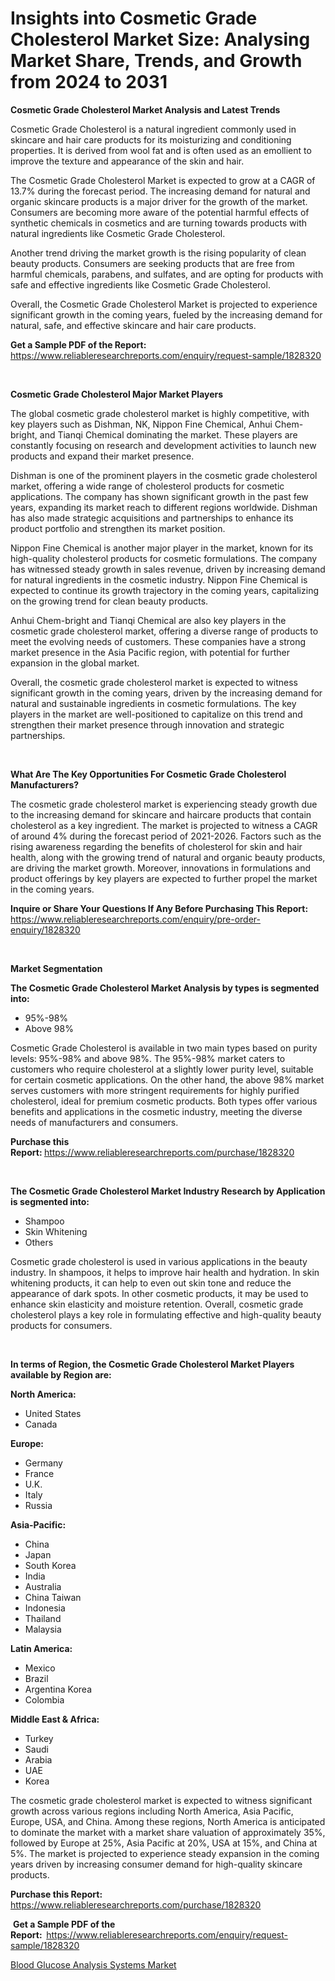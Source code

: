 <p><h1>Insights into Cosmetic Grade Cholesterol Market Size: Analysing Market Share, Trends, and Growth from 2024 to 2031</h1></p><p><strong>Cosmetic Grade Cholesterol Market Analysis and Latest Trends</strong></p>
<p><p>Cosmetic Grade Cholesterol is a natural ingredient commonly used in skincare and hair care products for its moisturizing and conditioning properties. It is derived from wool fat and is often used as an emollient to improve the texture and appearance of the skin and hair.</p><p>The Cosmetic Grade Cholesterol Market is expected to grow at a CAGR of 13.7% during the forecast period. The increasing demand for natural and organic skincare products is a major driver for the growth of the market. Consumers are becoming more aware of the potential harmful effects of synthetic chemicals in cosmetics and are turning towards products with natural ingredients like Cosmetic Grade Cholesterol.</p><p>Another trend driving the market growth is the rising popularity of clean beauty products. Consumers are seeking products that are free from harmful chemicals, parabens, and sulfates, and are opting for products with safe and effective ingredients like Cosmetic Grade Cholesterol.</p><p>Overall, the Cosmetic Grade Cholesterol Market is projected to experience significant growth in the coming years, fueled by the increasing demand for natural, safe, and effective skincare and hair care products.</p></p>
<p><strong>Get a Sample PDF of the Report:&nbsp;</strong> <a href="https://www.reliableresearchreports.com/enquiry/request-sample/1828320">https://www.reliableresearchreports.com/enquiry/request-sample/1828320</a></p>
<p>&nbsp;</p>
<p><strong>Cosmetic Grade Cholesterol Major Market Players</strong></p>
<p><p>The global cosmetic grade cholesterol market is highly competitive, with key players such as Dishman, NK, Nippon Fine Chemical, Anhui Chem-bright, and Tianqi Chemical dominating the market. These players are constantly focusing on research and development activities to launch new products and expand their market presence.</p><p>Dishman is one of the prominent players in the cosmetic grade cholesterol market, offering a wide range of cholesterol products for cosmetic applications. The company has shown significant growth in the past few years, expanding its market reach to different regions worldwide. Dishman has also made strategic acquisitions and partnerships to enhance its product portfolio and strengthen its market position.</p><p>Nippon Fine Chemical is another major player in the market, known for its high-quality cholesterol products for cosmetic formulations. The company has witnessed steady growth in sales revenue, driven by increasing demand for natural ingredients in the cosmetic industry. Nippon Fine Chemical is expected to continue its growth trajectory in the coming years, capitalizing on the growing trend for clean beauty products.</p><p>Anhui Chem-bright and Tianqi Chemical are also key players in the cosmetic grade cholesterol market, offering a diverse range of products to meet the evolving needs of customers. These companies have a strong market presence in the Asia Pacific region, with potential for further expansion in the global market.</p><p>Overall, the cosmetic grade cholesterol market is expected to witness significant growth in the coming years, driven by the increasing demand for natural and sustainable ingredients in cosmetic formulations. The key players in the market are well-positioned to capitalize on this trend and strengthen their market presence through innovation and strategic partnerships.</p></p>
<p>&nbsp;</p>
<p><strong>What Are The Key Opportunities For Cosmetic Grade Cholesterol Manufacturers?</strong></p>
<p><p>The cosmetic grade cholesterol market is experiencing steady growth due to the increasing demand for skincare and haircare products that contain cholesterol as a key ingredient. The market is projected to witness a CAGR of around 4% during the forecast period of 2021-2026. Factors such as the rising awareness regarding the benefits of cholesterol for skin and hair health, along with the growing trend of natural and organic beauty products, are driving the market growth. Moreover, innovations in formulations and product offerings by key players are expected to further propel the market in the coming years.</p></p>
<p><strong>Inquire or Share Your Questions If Any Before Purchasing This Report:</strong> <a href="https://www.reliableresearchreports.com/enquiry/pre-order-enquiry/1828320">https://www.reliableresearchreports.com/enquiry/pre-order-enquiry/1828320</a></p>
<p>&nbsp;</p>
<p><strong>Market Segmentation</strong></p>
<p><strong>The Cosmetic Grade Cholesterol Market Analysis by types is segmented into:</strong></p>
<p><ul><li>95%-98%</li><li>Above 98%</li></ul></p>
<p><p>Cosmetic Grade Cholesterol is available in two main types based on purity levels: 95%-98% and above 98%. The 95%-98% market caters to customers who require cholesterol at a slightly lower purity level, suitable for certain cosmetic applications. On the other hand, the above 98% market serves customers with more stringent requirements for highly purified cholesterol, ideal for premium cosmetic products. Both types offer various benefits and applications in the cosmetic industry, meeting the diverse needs of manufacturers and consumers.</p></p>
<p><strong>Purchase this Report:&nbsp;</strong><a href="https://www.reliableresearchreports.com/purchase/1828320">https://www.reliableresearchreports.com/purchase/1828320</a></p>
<p>&nbsp;</p>
<p><strong>The Cosmetic Grade Cholesterol Market Industry Research by Application is segmented into:</strong></p>
<p><ul><li>Shampoo</li><li>Skin Whitening</li><li>Others</li></ul></p>
<p><p>Cosmetic grade cholesterol is used in various applications in the beauty industry. In shampoos, it helps to improve hair health and hydration. In skin whitening products, it can help to even out skin tone and reduce the appearance of dark spots. In other cosmetic products, it may be used to enhance skin elasticity and moisture retention. Overall, cosmetic grade cholesterol plays a key role in formulating effective and high-quality beauty products for consumers.</p></p>
<p>&nbsp;</p>
<p><strong>In terms of Region, the Cosmetic Grade Cholesterol Market Players available by Region are:</strong></p>
<p>
    <p> <strong> North America: </strong>
        <ul>
            <li>United States</li>
            <li>Canada</li>
        </ul>
        </p> 
    <p> <strong> Europe: </strong>
        <ul>
            <li>Germany</li>
            <li>France</li>
            <li>U.K.</li>
            <li>Italy</li>
            <li>Russia</li>
        </ul>
        </p> 
    <p> <strong> Asia-Pacific: </strong>
        <ul>
            <li>China</li>
            <li>Japan</li>
            <li>South Korea</li>
            <li>India</li>
            <li>Australia</li>
            <li>China Taiwan</li>
            <li>Indonesia</li>
            <li>Thailand</li>
            <li>Malaysia</li>
        </ul>
        </p> 
    <p> <strong> Latin America: </strong>
        <ul>
            <li>Mexico</li>
            <li>Brazil</li>
            <li>Argentina Korea</li>
            <li>Colombia</li>
        </ul>
        </p> 
    <p> <strong> Middle East & Africa: </strong>
        <ul>
            <li>Turkey</li>
            <li>Saudi</li>
            <li>Arabia</li>
            <li>UAE</li>
            <li>Korea</li>
        </ul>
    </p>
    </p>
<p><p>The cosmetic grade cholesterol market is expected to witness significant growth across various regions including North America, Asia Pacific, Europe, USA, and China. Among these regions, North America is anticipated to dominate the market with a market share valuation of approximately 35%, followed by Europe at 25%, Asia Pacific at 20%, USA at 15%, and China at 5%. The market is projected to experience steady expansion in the coming years driven by increasing consumer demand for high-quality skincare products.</p></p>
<p><strong>Purchase this Report: </strong><a href="https://www.reliableresearchreports.com/purchase/1828320">https://www.reliableresearchreports.com/purchase/1828320</a></p>
<p>&nbsp;<strong>Get a Sample PDF of the Report:&nbsp;&nbsp;</strong><a href="https://www.reliableresearchreports.com/enquiry/request-sample/1828320">https://www.reliableresearchreports.com/enquiry/request-sample/1828320</a></p>
<p><strong></strong></p>
<p><p><a href="https://angry-finch-aaf.notion.site/Decoding-the-Blood-Glucose-Analysis-Systems-Market-A-Deep-Dive-into-the-Latest-Market-Trends-Marke-37701cd09cc64a63bde9b68ccd27e53e">Blood Glucose Analysis Systems Market</a></p></p>
